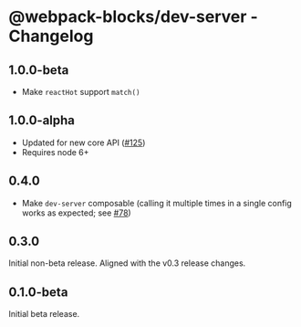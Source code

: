 # @webpack-blocks/dev-server - Changelog

## 1.0.0-beta

- Make `reactHot` support `match()`

## 1.0.0-alpha

- Updated for new core API ([#125](https://github.com/andywer/webpack-blocks/issues/125))
- Requires node 6+

## 0.4.0

- Make `dev-server` composable (calling it multiple times in a single config works as expected; see [#78](https://github.com/andywer/webpack-blocks/pull/78))

## 0.3.0

Initial non-beta release. Aligned with the v0.3 release changes.

## 0.1.0-beta

Initial beta release.
